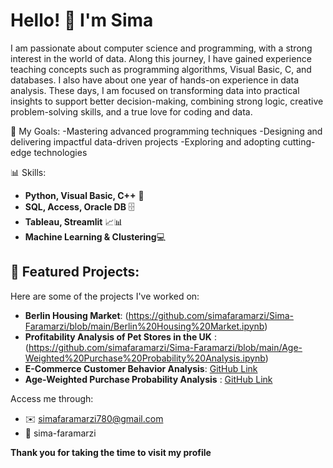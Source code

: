 # Hello! 👋 I'm Sima


  I am passionate about computer science and programming, with a strong interest in the world of data. Along this journey, I have 
  gained experience teaching concepts such as programming algorithms, Visual Basic, C, and databases. I also have about one year of 
  hands-on experience in data analysis. These days, I am focused on transforming data into practical insights to support better 
  decision-making, combining strong logic, creative problem-solving skills, and a true love for coding and data.

🎯 My Goals:
-Mastering advanced programming techniques
-Designing and delivering impactful data-driven projects
-Exploring and adopting cutting-edge technologies


📊 Skills:
- **Python, Visual Basic, C++** 🐍
- **SQL, Access, Oracle DB** 🗄️
- **Tableau, Streamlit** 📈📊 
- **Machine Learning & Clustering**💻


## 🚀 **Featured Projects:**
Here are some of the projects I've worked on:

- **Berlin Housing Market**:  (https://github.com/simafaramarzi/Sima-Faramarzi/blob/main/Berlin%20Housing%20Market.ipynb)
- **Profitability Analysis of Pet Stores in the UK** : (https://github.com/simafaramarzi/Sima-Faramarzi/blob/main/Age-Weighted%20Purchase%20Probability%20Analysis.ipynb)
- **E-Commerce Customer Behavior Analysis**: [GitHub Link](#)
-  **Age-Weighted Purchase Probability Analysis**  : [GitHub Link](#)

Access me through: 

- ✉️️ simafaramarzi780@gmail.com
- 🔗 sima-faramarzi

**Thank you for taking the time to visit my profile**
